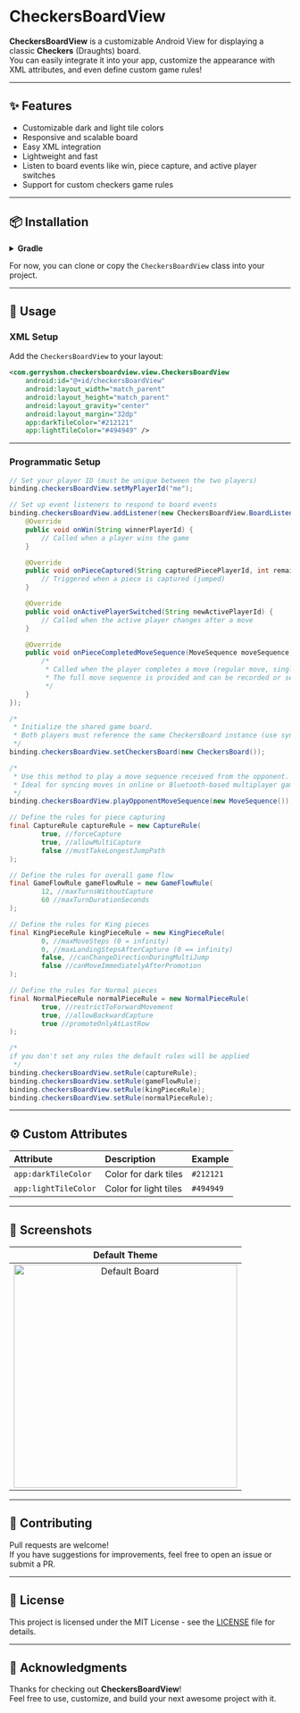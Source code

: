 # CheckersBoardView

**CheckersBoardView** is a customizable Android View for displaying a classic **Checkers** (Draughts) board.  
You can easily integrate it into your app, customize the appearance with XML attributes, and even define custom game rules!

---

## ✨ Features

- Customizable dark and light tile colors
- Responsive and scalable board
- Easy XML integration
- Lightweight and fast
- Listen to board events like win, piece capture, and active player switches
- Support for custom checkers game rules

---

## 📦 Installation

<details>
<summary><b>Gradle</b></summary>

```gradle
implementation 'com.github.iamgerryshom:CheckersBoardView:1.4.0'
```
</details>

For now, you can clone or copy the `CheckersBoardView` class into your project.

---

## 🚀 Usage

### XML Setup
Add the `CheckersBoardView` to your layout:

```xml
<com.gerryshom.checkersboardview.view.CheckersBoardView
    android:id="@+id/checkersBoardView"
    android:layout_width="match_parent"
    android:layout_height="match_parent"
    android:layout_gravity="center"
    android:layout_margin="32dp"
    app:darkTileColor="#212121"
    app:lightTileColor="#494949" />
```

---

### Programmatic Setup

```java
// Set your player ID (must be unique between the two players)
binding.checkersBoardView.setMyPlayerId("me");

// Set up event listeners to respond to board events
binding.checkersBoardView.addListener(new CheckersBoardView.BoardListener() {
    @Override
    public void onWin(String winnerPlayerId) {
        // Called when a player wins the game
    }

    @Override
    public void onPieceCaptured(String capturedPiecePlayerId, int remainingPieceCount) {
        // Triggered when a piece is captured (jumped)
    }

    @Override
    public void onActivePlayerSwitched(String newActivePlayerId) {
        // Called when the active player changes after a move
    }

    @Override
    public void onPieceCompletedMoveSequence(MoveSequence moveSequence) {
        /*
         * Called when the player completes a move (regular move, single capture, or chain capture).
         * The full move sequence is provided and can be recorded or sent to an opponent.
         */
    }
});

/*
 * Initialize the shared game board.
 * Both players must reference the same CheckersBoard instance (use synchronization for remote play).
 */
binding.checkersBoardView.setCheckersBoard(new CheckersBoard());

/*
 * Use this method to play a move sequence received from the opponent.
 * Ideal for syncing moves in online or Bluetooth-based multiplayer games.
 */
binding.checkersBoardView.playOpponentMoveSequence(new MoveSequence());

// Define the rules for piece capturing
final CaptureRule captureRule = new CaptureRule(
        true, //forceCapture
        true, //allowMultiCapture
        false //mustTakeLongestJumpPath
);

// Define the rules for overall game flow
final GameFlowRule gameFlowRule = new GameFlowRule(
        12, //maxTurnsWithoutCapture
        60 //maxTurnDurationSeconds
);

// Define the rules for King pieces
final KingPieceRule kingPieceRule = new KingPieceRule(
        0, //maxMoveSteps (0 = infinity)
        0, //maxLandingStepsAfterCapture (0 == infinity)
        false, //canChangeDirectionDuringMultiJump
        false //canMoveImmediatelyAfterPromotion
);

// Define the rules for Normal pieces
final NormalPieceRule normalPieceRule = new NormalPieceRule(
        true, //restrictToForwardMovement
        true, //allowBackwardCapture
        true //promoteOnlyAtLastRow
);

/*
if you don't set any rules the default rules will be applied
 */
binding.checkersBoardView.setRule(captureRule);
binding.checkersBoardView.setRule(gameFlowRule);
binding.checkersBoardView.setRule(kingPieceRule);
binding.checkersBoardView.setRule(normalPieceRule);
```

---

## ⚙️ Custom Attributes

| Attribute | Description | Example |
|:----------|:------------|:--------|
| `app:darkTileColor` | Color for dark tiles | `#212121` |
| `app:lightTileColor` | Color for light tiles | `#494949` |

---

## 📸 Screenshots

| Default Theme |
|:-------------:|
| <img src="assets/screenshot1.png" alt="Default Board" width="400"/> |

---

## 🤝 Contributing

Pull requests are welcome!  
If you have suggestions for improvements, feel free to open an issue or submit a PR.

---

## 📄 License

This project is licensed under the MIT License - see the [LICENSE](LICENSE) file for details.

---

## 🙏 Acknowledgments

Thanks for checking out **CheckersBoardView**!  
Feel free to use, customize, and build your next awesome project with it.

